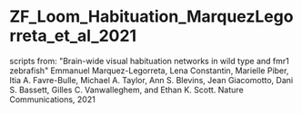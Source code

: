 # ZF_Loom_Habituation_MarquezLegorreta_et_al_2021
scripts from: "Brain-wide visual habituation networks in wild type and fmr1 zebrafish" Emmanuel Marquez-Legorreta, Lena Constantin, Marielle Piber, Itia A. Favre-Bulle, Michael A. Taylor, Ann S. Blevins, Jean Giacomotto, Dani S. Bassett, Gilles C. Vanwalleghem, and Ethan K. Scott. Nature Communications, 2021
